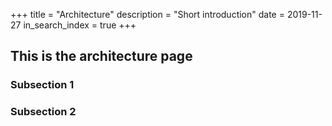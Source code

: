 +++
title = "Architecture"
description = "Short introduction"
date = 2019-11-27
in_search_index = true
+++

## This is the architecture page

### Subsection 1

### Subsection 2
